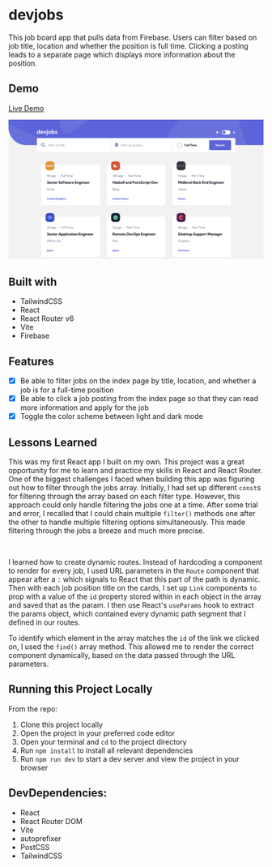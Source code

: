# devjobs
This job board app that pulls data from Firebase. Users can filter based on job title, location and whether the position is full time. Clicking a posting leads to a separate page which displays more information about the position.

## Demo
[Live Demo](https://nc-devjobs.netlify.app/)

<img src="devjobs-screenshot.png" alt="" border="0">

## Built with
- TailwindCSS
- React
- React Router v6
- Vite
- Firebase

## Features
- [x] Be able to filter jobs on the index page by title, location, and whether a job is for a full-time position
- [x] Be able to click a job posting from the index page so that they can read more information and apply for the job
- [x] Toggle the color scheme between light and dark mode

## Lessons Learned
This was my first React app I built on my own. This project was a great opportunity for me to learn and practice my skills in React and React Router. One of the biggest challenges I faced when building this app was figuring out how to filter through the jobs array. Initially, I had set up different `const`s for filtering through the array based on each filter type. However, this approach could only handle filtering the jobs one at a time. After some trial and error, I recalled that I could chain multiple `filter()` methods one after the other to handle multiple filtering options simultaneously. This made filtering through the jobs a breeze and much more precise.

<br />

I learned how to create dynamic routes. Instead of hardcoding a component to render for every job, I used URL parameters in the `Route` component that appear after a `:` which signals to React that this part of the path is dynamic. Then with each job position title on the cards, I set up `Link` components `to` prop with a value of the `id` property stored within in each object in the array and saved that as the param. I then use React's `useParams` hook to extract the params object, which contained every dynamic path segment that I defined in our routes.

To identify which element in the array matches the `id` of the link we clicked on, I used the `find()` array method. This allowed me to render the correct component dynamically, based on the data passed through the URL parameters. 

## Running this Project Locally
From the repo:
1. Clone this project locally
2. Open the project in your preferred code editor
3. Open your terminal and `cd` to the project directory
4. Run `npm install` to install all relevant dependencies
5. Run `npm run dev` to start a dev server and view the project in your browser

## DevDependencies:
- React
- React Router DOM
- Vite
- autoprefixer
- PostCSS
- TailwindCSS
